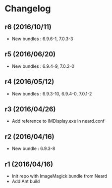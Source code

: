 # Changelog

## r6 (2016/10/11)

* New bundles : 6.9.6-1, 7.0.3-3

## r5 (2016/06/20)

* New bundles : 6.9.4-9, 7.0.2-0

## r4 (2016/05/12)

* New bundles : 6.9.3-10, 6.9.4-0, 7.0.1-2

## r3 (2016/04/26)

* Add reference to IMDisplay.exe in neard.conf

## r2 (2016/04/16)

* New bundle : 6.9.3-8

## r1 (2016/04/16)

* Init repo with ImageMagick bundle from Neard
* Add Ant build
